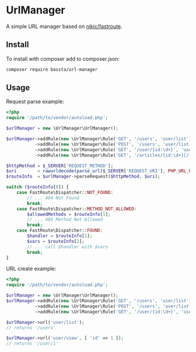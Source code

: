 UrlManager
==========

A simple URL manager based on [nikic/fastroute](https://github.com/nikic/fastroute).

Install
-------

To install with composer add to composer.json:

```sh
composer require bassta/url-manager
```

Usage
-----

Request parse example:

```php
<?php
require '/path/to/vendor/autoload.php';

$urlManager = new \UrlManager\UrlManager();

$urlManager->addRule(new \UrlManager\Rule('GET', '/users', 'user/list'))
           ->addRule(new \UrlManager\Rule('POST', '/users', 'user/list'))
           ->addRule(new \UrlManager\Rule('GET', '/user/{id:\d+}', 'user/view'))
           ->addRule(new \UrlManager\Rule('GET', '/articles/{id:\d+}[/{title}]', 'article/view'));

$httpMethod = $_SERVER['REQUEST_METHOD'];
$uri        = rawurldecode(parse_url($_SERVER['REQUEST_URI'], PHP_URL_PATH));
$routeInfo  = $urlManager->parseRequest($httpMethod, $uri);

switch ($routeInfo[0]) {
    case FastRoute\Dispatcher::NOT_FOUND:
        // ... 404 Not Found
        break;
    case FastRoute\Dispatcher::METHOD_NOT_ALLOWED:
        $allowedMethods = $routeInfo[1];
        // ... 405 Method Not Allowed
        break;
    case FastRoute\Dispatcher::FOUND:
        $handler = $routeInfo[1];
        $vars = $routeInfo[2];
        // ... call $handler with $vars
        break;
}
```

URL create example:

```php
<?php
require '/path/to/vendor/autoload.php';

$urlManager = new \UrlManager\UrlManager();
$urlManager->addRule(new \UrlManager\Rule('GET', '/users', 'user/list'))
           ->addRule(new \UrlManager\Rule('POST', '/users', 'user/list'))
           ->addRule(new \UrlManager\Rule('GET', '/user/{id:\d+}', 'user/view'));

$urlManager->url('user/list');
// returns '/users'

$urlManager->url('user/view', [ 'id' => 1 ]);
// returns '/user/1'
```